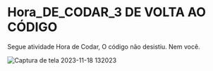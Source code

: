 # Hora_DE_CODAR_3 DE VOLTA AO CÓDIGO
Segue atividade Hora de Codar, O código não desistiu. Nem você. 

![Captura de tela 2023-11-18 132023](https://github.com/VictorGoncalves27/Hora_DE_CODAR_3/assets/142261805/797889e7-eea0-41e6-8a49-b84dd495ee28)

